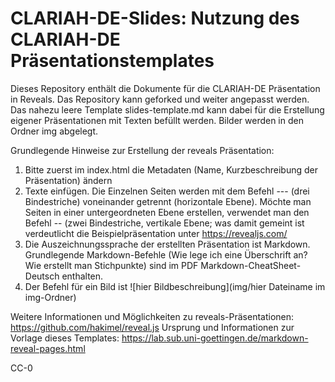 # CLARIAH-DE-Slides: Nutzung des CLARIAH-DE Präsentationstemplates
Dieses Repository enthält die Dokumente für die CLARIAH-DE Präsentation in Reveals. 
Das Repository kann geforked und weiter angepasst werden. Das nahezu leere Template slides-template.md kann dabei für die Erstellung eigener Präsentationen mit Texten befüllt werden. Bilder werden in den Ordner img abgelegt.

Grundlegende Hinweise zur Erstellung der reveals Präsentation:

1.	Bitte zuerst im index.html die Metadaten (Name, Kurzbeschreibung der Präsentation) ändern
2.	Texte einfügen. Die Einzelnen Seiten werden mit dem Befehl --- (drei Bindestriche) voneinander getrennt (horizontale Ebene). Möchte man Seiten in einer untergeordneten Ebene erstellen, verwendet man den Befehl -- (zwei Bindestriche, vertikale Ebene; was damit gemeint ist verdeutlicht die Beispielpräsentation unter https://revealjs.com/
3.	Die Auszeichnungssprache der erstellten Präsentation ist Markdown. Grundlegende Markdown-Befehle (Wie lege ich eine Überschrift an? Wie erstellt man Stichpunkte) sind im PDF Markdown-CheatSheet-Deutsch enthalten.
4.	Der Befehl für ein Bild ist ![hier Bildbeschreibung](img/hier Dateiname im img-Ordner)

Weitere Informationen und Möglichkeiten zu reveals-Präsentationen: 
https://github.com/hakimel/reveal.js
Ursprung und Informationen zur Vorlage dieses Templates: https://lab.sub.uni-goettingen.de/markdown-reveal-pages.html


CC-0
